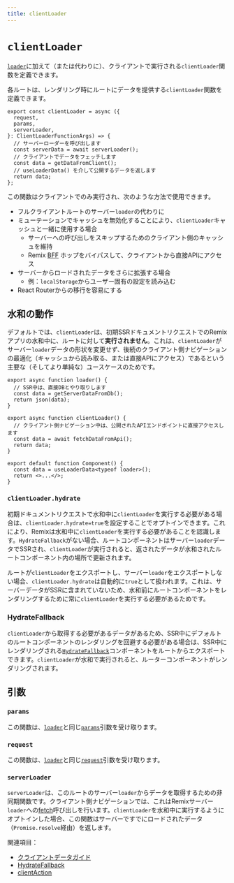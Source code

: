 ```yaml
---
title: clientLoader
---
```


# `clientLoader`

[`loader`][loader]に加えて（または代わりに）、クライアントで実行される`clientLoader`関数を定義できます。

各ルートは、レンダリング時にルートにデータを提供する`clientLoader`関数を定義できます。

```tsx
export const clientLoader = async ({
  request,
  params,
  serverLoader,
}: ClientLoaderFunctionArgs) => {
  // サーバーローダーを呼び出します
  const serverData = await serverLoader();
  // クライアントでデータをフェッチします
  const data = getDataFromClient();
  // useLoaderData() を介して公開するデータを返します
  return data;
};
```

この関数はクライアントでのみ実行され、次のような方法で使用できます。

- フルクライアントルートのサーバー`loader`の代わりに
- ミューテーションでキャッシュを無効化することにより、`clientLoader`キャッシュと一緒に使用する場合
  - サーバーへの呼び出しをスキップするためのクライアント側のキャッシュを維持
  - Remix [BFF][bff] ホップをバイパスして、クライアントから直接APIにアクセス
- サーバーからロードされたデータをさらに拡張する場合
  - 例：`localStorage`からユーザー固有の設定を読み込む
- React Routerからの移行を容易にする

## 水和の動作

デフォルトでは、`clientLoader`は、初期SSRドキュメントリクエストでのRemixアプリの水和中に、ルートに対して**実行されません**。これは、`clientLoader`がサーバー`loader`データの形状を変更せず、後続のクライアント側ナビゲーションの最適化（キャッシュから読み取る、または直接APIにアクセス）であるという主要な（そしてより単純な）ユースケースのためです。

```tsx
export async function loader() {
  // SSR中は、直接DBとやり取りします
  const data = getServerDataFromDb();
  return json(data);
}

export async function clientLoader() {
  // クライアント側ナビゲーション中は、公開されたAPIエンドポイントに直接アクセスします
  const data = await fetchDataFromApi();
  return data;
}

export default function Component() {
  const data = useLoaderData<typeof loader>();
  return <>...</>;
}
```

### `clientLoader.hydrate`

初期ドキュメントリクエストで水和中に`clientLoader`を実行する必要がある場合は、`clientLoader.hydrate=true`を設定することでオプトインできます。これにより、Remixは水和中に`clientLoader`を実行する必要があることを認識します。`HydrateFallback`がない場合、ルートコンポーネントはサーバー`loader`データでSSRされ、`clientLoader`が実行されると、返されたデータが水和されたルートコンポーネント内の場所で更新されます。

<docs-info>ルートが`clientLoader`をエクスポートし、サーバー`loader`をエクスポートしない場合、`clientLoader.hydrate`は自動的に`true`として扱われます。これは、サーバーデータがSSRに含まれていないため、水和前にルートコンポーネントをレンダリングするために常に`clientLoader`を実行する必要があるためです。</docs-info>

### HydrateFallback

`clientLoader`から取得する必要があるデータがあるため、SSR中にデフォルトのルートコンポーネントのレンダリングを回避する必要がある場合は、SSR中にレンダリングされる[`HydrateFallback`][hydratefallback]コンポーネントをルートからエクスポートできます。`clientLoader`が水和で実行されると、ルーターコンポーネントがレンダリングされます。

## 引数

### `params`

この関数は、[`loader`][loader]と同じ[`params`][loader-params]引数を受け取ります。

### `request`

この関数は、[`loader`][loader]と同じ[`request`][loader-request]引数を受け取ります。

### `serverLoader`

`serverLoader`は、このルートのサーバー`loader`からデータを取得するための非同期関数です。クライアント側ナビゲーションでは、これはRemixサーバー`loader`への[fetch][fetch]呼び出しを行います。`clientLoader`を水和中に実行するようにオプトインした場合、この関数はサーバーですでにロードされたデータ（`Promise.resolve`経由）を返します。

関連項目：

- [クライアントデータガイド][client-data-guide]
- [HydrateFallback][hydratefallback]
- [clientAction][clientaction]

[loader]: ./loader
[loader-params]: ./loader#params
[loader-request]: ./loader#request
[clientaction]: ./client-action
[hydratefallback]: ./hydrate-fallback
[bff]: ../guides/bff
[fetch]: https://developer.mozilla.org/en-US/docs/Web/API/Fetch_API
[client-data-guide]: ../guides/client-data
